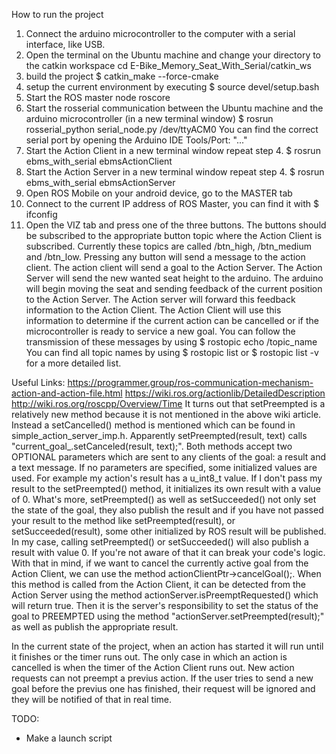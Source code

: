 How to run the project
1. Connect the arduino microcontroller to the computer with a serial interface, like USB.
2. Open the terminal on the Ubuntu machine and change your directory to the catkin workspace
    cd E-Bike_Memory_Seat_With_Serial/catkin_ws
3. build the project
    $ catkin_make --force-cmake
4. setup the current environment by executing
    $ source devel/setup.bash
5. Start the ROS master node
    roscore
6. Start the rosserial communication between the Ubuntu machine and the arduino microcontroller (in a new terminal window)
    $ rosrun rosserial_python serial_node.py /dev/ttyACM0
    You can find the correct serial port by opening the Arduino IDE Tools/Port: "..."
7. Start the Action Client
    in a new terminal window repeat step 4.
    $ rosrun ebms_with_serial ebmsActionClient
8. Start the Action Server
    in a new terminal window repeat step 4.
    $ rosrun ebms_with_serial ebmsActionServer
9. Open ROS Mobile on your android device, go to the MASTER tab
10. Connect to the current IP address of ROS Master, you can find it with
    $ ifconfig
11. Open the VIZ tab and press one of the three buttons.
The buttons should be subscribed to the appropriate button topic where the Action Client is subscribed. Currently these topics are called /btn_high, /btn_medium and /btn_low.
Pressing any button will send a message to the action client. The action client will send a goal to the Action Server. The Action Server will send the new wanted seat height to the arduino. The arduino will begin moving the seat and sending feedback of the current position to the Action Server. The Action server will forward this feedback information to the Action Client. The Action Client will use this information to determine if the current action can be cancelled or if the microcontroller is ready to service a new goal. You can follow the transmission of these messages by using
    $ rostopic echo /topic_name
You can find all topic names by using
    $ rostopic list 
or
    $ rostopic list -v
for a more detailed list.

Useful Links:
https://programmer.group/ros-communication-mechanism-action-and-action-file.html
https://wiki.ros.org/actionlib/DetailedDescription
http://wiki.ros.org/roscpp/Overview/Time
It turns out that setPreempted is a relatively new method because it is not mentioned in the above wiki article. Instead a setCancelled() method is mentioned which can be found in simple_action_server_imp.h. Apparently setPreempted(result, text) calls "current_goal_.setCanceled(result, text);". Both methods accept two OPTIONAL parameters which are sent to any clients of the goal: a result and a text message. If no parameters are specified, some initialized values are used. For example my action's result has a u_int8_t value. If I don't pass my result to the setPreempted() method, it initializes its own result with a value of 0. What's more, setPreempted() as well as setSucceeded() not only set the state of the goal, they also publish the result and if you have not passed your result to the method like setPreempted(result), or setSucceeded(result), some other initialized by ROS result will be published. In my case, calling setPreempted() or setSucceeded() will also publish a result with value 0.  If you're not aware of that it can break your code's logic.
With that in mind, if we want to cancel the currently active goal from the Action Client, we can use the method actionClientPtr->cancelGoal();. When this method is called from the Action Client, it can be detected from the Action Server using the method actionServer.isPreemptRequested() which will return true. Then it is the server's responsibility to set the status of the goal to PREEMPTED using the method "actionServer.setPreempted(result);" as well as publish the appropriate result. 

In the current state of the project, when an action has started it will run until it finishes or the timer runs out. The only case in which an action is cancelled is when the timer of the Action Client runs out. New action requests can not preempt a previus action. If the user tries to send a new goal before the previus one has finished, their request will be ignored and they will be notified of that in real time. 

TODO:
- Make a launch script